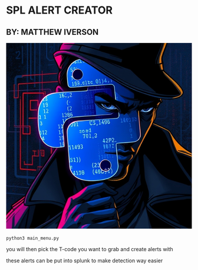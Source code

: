# SPL ALERT CREATOR
## BY: MATTHEW IVERSON 

<div align="center">
  <img src="https://github.com/Infinit3i/spl-alert-creator/blob/d9d383bc2a4f42359007ba1557289630773fdc3c/static/images/python-detective.jpeg" alt="Python Detective" width="600">
</div>

```
python3 main_menu.py
```

you will then pick the T-code you want to grab and create alerts with

these alerts can be put into splunk to make detection way easier

